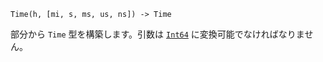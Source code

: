 ```
Time(h, [mi, s, ms, us, ns]) -> Time
```

部分から `Time` 型を構築します。引数は [`Int64`](@ref) に変換可能でなければなりません。
